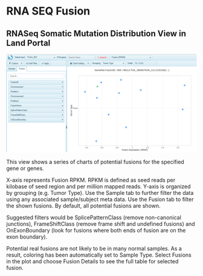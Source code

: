 # RNA SEQ Fusion

## RNASeq Somatic Mutation Distribution View in Land Portal

![LandPortal_login_png](../../images/RNAseqFusion.png)

This view shows a series of charts of potential fusions for the specified gene or genes.

X-axis represents Fusion RPKM. RPKM is defined as seed reads per kilobase of seed region and per million mapped reads.
Y-axis is organized by grouping (e.g. Tumor Type).
Use the Sample tab to further filter the data using any associated sample/subject meta data.
Use the Fusion tab to filter the shown fusions. By default, all potential fusions are shown.

Suggested filters would be SplicePatternClass (remove non-canonical junctions), FrameShiftClass (remove frame shift and undefined fusions) and OnExonBoundary (look for fusions where both ends of fusion are on the exon boundary).

Potential real fusions are not likely to be in many normal samples. As a result, coloring has been automatically set to Sample Type.
Select Fusions in the plot and choose Fusion Details to see the full table for selected fusion.

